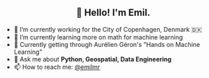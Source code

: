 <h2 align="center">👋 Hello! I'm Emil.</h2>
<p align="center">
</p>


- 🔭 I’m currently working for the City of Copenhagen, Denmark 🇩🇰
- 🌱 I’m currently learning more on math for machine learning
- 📖 Currently getting through Aurélien Géron's "Hands on Machine Learning"
- 💬 Ask me about **Python, Geospatial, Data Engineering**
- 📫 How to reach me: [@emilmr](emilmr@pm.me)
<!-- ⚡ Fun fact: -->
